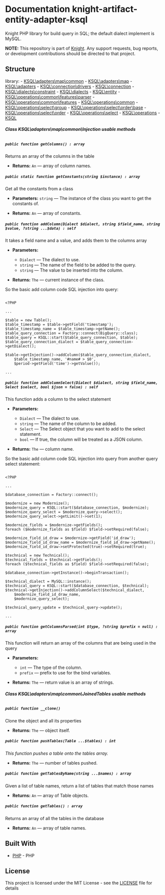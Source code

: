 # Documentation knight-artifact-entity-adapter-ksql

Knight PHP library for build query in SQL; the default dialect implement is MySQL.

**NOTE:** This repository is part of [Knight](https://github.com/energia-source/knight). Any
support requests, bug reports, or development contributions should be directed to
that project.

## Structure

library:
    - [KSQL\adapters\map\common](https://github.com/energia-source/knight-artifact-entity-adapter-ksql/tree/main/lib/adapters/map/common)
    - [KSQL\adapters\map](https://github.com/energia-source/knight-artifact-entity-adapter-ksql/tree/main/lib/adapters/map)
    - [KSQL\adapters](https://github.com/energia-source/knight-artifact-entity-adapter-ksql/tree/main/lib/adapters)
    - [KSQL\connection\drivers](https://github.com/energia-source/knight-artifact-entity-adapter-ksql/tree/main/lib/connection/drivers)
    - [KSQL\connection](https://github.com/energia-source/knight-artifact-entity-adapter-ksql/tree/main/lib/connection)
    - [KSQL\dialects\constraint](https://github.com/energia-source/knight-artifact-entity-adapter-ksql/tree/main/lib/dialects/constraint)
    - [KSQL\dialects](https://github.com/energia-source/knight-artifact-entity-adapter-ksql/tree/main/lib/dialects)
    - [KSQL\entity](https://github.com/energia-source/knight-artifact-entity-adapter-ksql/tree/main/lib/entity)
    - [KSQL\operations\common\features\parser](https://github.com/energia-source/knight-artifact-entity-adapter-ksql/tree/main/lib/operations/common/features/parser)
    - [KSQL\operations\common\features](https://github.com/energia-source/knight-artifact-entity-adapter-ksql/tree/main/lib/operations/common/features)
    - [KSQL\operations\common](https://github.com/energia-source/knight-artifact-entity-adapter-ksql/tree/main/lib/operations/common)
    - [KSQL\operations\select\group](https://github.com/energia-source/knight-artifact-entity-adapter-ksql/tree/main/lib/operations/select/group)
    - [KSQL\operations\select\order\base](https://github.com/energia-source/knight-artifact-entity-adapter-ksql/tree/main/lib/operations/select/order/base)
    - [KSQL\operations\select\order](https://github.com/energia-source/knight-artifact-entity-adapter-ksql/tree/main/lib/operations/select/order)
    - [KSQL\operations\select](https://github.com/energia-source/knight-artifact-entity-adapter-ksql/tree/main/lib/operations/select)
    - [KSQL\operations](https://github.com/energia-source/knight-artifact-entity-adapter-ksql/tree/main/lib/operations)
    - [KSQL](https://github.com/energia-source/knight-knight-artifact-entity-adapter-ksql/blob/main/lib)

###### ***Class KSQL\adapters\map\common\Injection usable methods***

##### `public function getColumns() : array`

Returns an array of the columns in the table

 * **Returns:** `An` — array of column names.

##### `public static function getConstants(string $instance) : array`

Get all the constants from a class

 * **Parameters:** `string` — The instance of the class you want to get the constants of.

 * **Returns:** `An` — array of constants.

##### `public function addColumn(Dialect $dialect, string $field_name, string $value, ?string ...$data) : self`

It takes a field name and a value, and adds them to the columns array

 * **Parameters:**
   * `Dialect` — The dialect to use.
   * `string` — The name of the field to be added to the query.
   * `string` — The value to be inserted into the column.

 * **Returns:** `The` — current instance of the class.

So the basic add column code SQL injection into query:

```

<?PHP

...

$table = new Table();
$table_timestamp = $table->getField('timestamp');
$table_timestamp_name = $table_timestamp->getName();
$table_query_connection = Factory::connect(BigQuery::class);
$table_query = KSQL::start($table_query_connection, $table);
$table_query_connection_dialect = $table_query_connection->getDialect();

$table->getInjection()->addColumn($table_query_connection_dialect,
	$table_timestamp_name, '#name# > $0',
	$period->getField('time')->getValue());

...

```

##### `public function addColumnSelect(Dialect $dialect, string $field_name, Select $select, bool $json = false) : self`

This function adds a column to the select statement

 * **Parameters:**
   * `Dialect` — The dialect to use.
   * `string` — The name of the column to be added.
   * `Select` — The Select object that you want to add to the select statement.
   * `bool` — If true, the column will be treated as a JSON column.

 * **Returns:** `The` — column name.

So the basic add column code SQL injection into query from another query select statement:

```

<?PHP

...

$database_connection = Factory::connect();

$modernize = new Modernize();
$modernize_query = KSQL::start($database_connection, $modernize);
$modernize_query_select = $modernize_query->select();
$modernize_query_select->getLimit()->set(1);

$modernize_fields = $modernize->getFields();
foreach ($modernize_fields as $field) $field->setRequired(false);

$modernize_field_id_draw = $modernize->getField('id_draw');
$modernize_field_id_draw_name = $modernize_field_id_draw->getName();
$modernize_field_id_draw->setProtected(true)->setRequired(true);

$technical = new Technical();
$technical_fields = $technical->getFields();
foreach ($technical_fields as $field) $field->setRequired(false);

$database_connection->getInstance()->beginTransaction();

$technical_dialect = MySQL::instance();
$technical_query = KSQL::start($database_connection, $technical);
$technical->getInjection()->addColumnSelect($technical_dialect,
	$modernize_field_id_draw_name,
	$modernize_query_select);

$technical_query_update = $technical_query->update();

...

```

##### `public function getColumnsParsed(int $type, ?string $prefix = null) : array`

This function will return an array of the columns that are being used in the query

 * **Parameters:**
   * `int` — The type of the column.
   * `prefix` — prefix to use for the bind variables.

 * **Returns:** `The` — return value is an array of strings.

###### ***Class KSQL\adapters\map\common\JoinedTables usable methods***

##### `public function __clone()`

Clone the object and all its properties

 * **Returns:** `The` — object itself.

##### `public function pushTables(Table ...$tables) : int`

*This function pushes a table onto the tables array.*

 * **Returns:** `The` — number of tables pushed.

##### `public function getTablesByName(string ...$names) : array`

Given a list of table names, return a list of tables that match those names

 * **Returns:** `An` — array of Table objects.

##### `public function getTables() : array`

Returns an array of all the tables in the database

 * **Returns:** `An` — array of table names.

## Built With

* [PHP](https://www.php.net/) - PHP

## License

This project is licensed under the MIT License - see the [LICENSE](LICENSE) file for details
